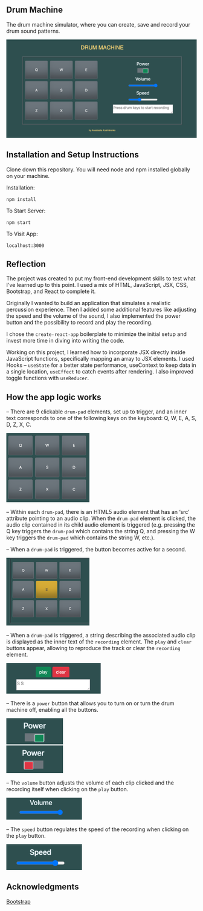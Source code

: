 ## Drum Machine 
The drum machine simulator, where you can create, save and record your drum sound patterns.

![Main](./readme-images/main.png)

## Installation and Setup Instructions 
Clone down this repository. You will need node and npm installed globally on your machine.

Installation:  
```
npm install
```

To Start Server:  
```
npm start
```

To Visit App:  
```
localhost:3000
```

## Reflection
The project was created to put my front-end development skills to test what I've learned up to this point. I used a mix of HTML, JavaScript, JSX, CSS, Bootstrap, and React to complete it. 

Originally I wanted to build an application that simulates a realistic percussion experience. Then I added some additional features like adjusting the speed and the volume of the sound, I also implemented the power button and the possibility to record and play the recording. 

I chose the `create-react-app` boilerplate to minimize the initial setup and invest more time in diving into writing the code. 

Working on this project, I learned how to incorporate JSX directly inside JavaScript functions, specifically mapping an array to JSX elements. I used Hooks – `useState` for a better state performance, useContext to keep data in a single location, `useEffect` to catch events after rendering. I also improved toggle functions with `useReducer`.


## How the app logic works
– There are 9 clickable `drum-pad` elements, set up to trigger, and an inner text corresponds to one of the following keys on the keyboard: Q, W, E, A, S, D, Z, X, C.
 
<img src="./readme-images/drum-pads.png" width="220">

– Within each `drum-pad`, there is an HTML5 audio element that has an ‘src’ attribute pointing to an audio clip. When the `drum-pad` element is clicked, the audio clip contained in its child audio element is triggered (e.g. pressing the Q key triggers the `drum-pad` which contains the string Q, and pressing the W key triggers the `drum-pad` which contains the string W, etc.).

– When a `drum-pad` is triggered, the button becomes active for a second.

<img src="./readme-images/active-button.png" width="220">

– When a `drum-pad` is triggered, a string describing the associated audio clip is displayed as the inner text of the `recording` element. The `play` and `clear` buttons appear, allowing to reproduce the track or clear the `recording` element.

<img src="./readme-images/recording.png" width="250">

– There is a `power` button that allows you to turn on or turn the drum machine off, enabling all the buttons.

<img src="./readme-images/power.png" width="150"><br>
<img src="./readme-images/power-off.png" width="150">

– The `volume` button adjusts the volume of each clip clicked and the recording itself when clicking on the `play` button.

<img src="./readme-images/volume.png" width="200">

– The `speed` button regulates the speed of the recording when clicking on the `play` button.

<img src="./readme-images/speed.png" width="200">


## Acknowledgments

[Bootstrap](https://getbootstrap.com/docs/4.0/getting-started/webpack/ ) 
